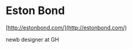 <!--
id: 1119461716
link: http://tumblr.atmos.org/post/1119461716/eston-bond
slug: eston-bond
date: Mon Sep 13 2010 22:18:26 GMT-0700 (PDT)
publish: 2010-09-013
tags: 
title: Eston Bond
-->


Eston Bond
==========

[http://estonbond.com/](http://estonbond.com/)

newb designer at GH

